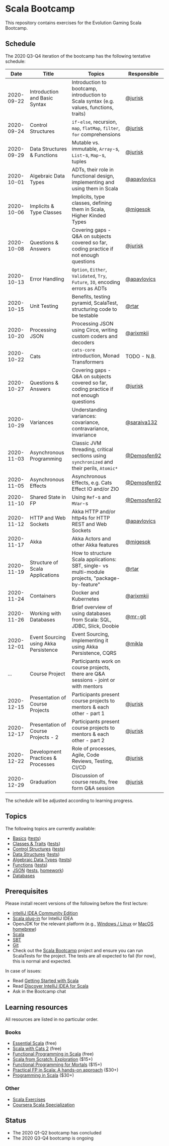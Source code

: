 # Scala Bootcamp

This repository contains exercises for the Evolution Gaming Scala Bootcamp.

## Schedule

The 2020 Q3-Q4 iteration of the bootcamp has the following tentative schedule:

| Date       | Title                                 | Topics                                                                                                | Responsible                                  |
|------------|---------------------------------------|-------------------------------------------------------------------------------------------------------|----------------------------------------------|
| 2020-09-22 | Introduction and Basic Syntax         | Introduction to bootcamp, introduction to Scala syntax (e.g. values, functions, traits)               | [@jurisk](https://github.com/jurisk)         |
| 2020-09-24 | Control Structures                    | `if`-`else`, recursion, `map`, `flatMap`, `filter`, `for` comprehensions                              | [@jurisk](https://github.com/jurisk)         |
| 2020-09-29 | Data Structures & Functions           | Mutable vs. immutable, `Array`-s, `List`-s, `Map`-s, tuples                                           | [@jurisk](https://github.com/jurisk)         |
| 2020-10-01 | Algebraic Data Types                  | ADTs, their role in functional design, implementing and using them in Scala                           | [@apavlovics](https://github.com/apavlovics) |
| 2020-10-06 | Implicits & Type Classes              | Implicits, type classes, defining them in Scala, Higher Kinded Types                                  | [@migesok](https://github.com/migesok)       | 
| 2020-10-08 | Questions & Answers                   | Covering gaps - Q&A on subjects covered so far, coding practice if not enough questions               | [@jurisk](https://github.com/jurisk)         |  
| 2020-10-13 | Error Handling                        | `Option`, `Either`, `Validated`, `Try`, `Future`, `IO`, encoding errors as ADTs                       | [@apavlovics](https://github.com/apavlovics) |
| 2020-10-15 | Unit Testing                          | Benefits, testing pyramid, ScalaTest, structuring code to be testable                                 | [@rtar](https://github.com/rtar)             |
| 2020-10-20 | Processing JSON                       | Processing JSON using Circe, writing custom coders and decoders                                       | [@arixmkii](https://github.com/arixmkii)     |
| 2020-10-22 | Cats                                  | `cats-core` introduction, Monad Transformers                                                          | TODO - N.B.                                  |
| 2020-10-27 | Questions & Answers                   | Covering gaps - Q&A on subjects covered so far, coding practice if not enough questions               | [@jurisk](https://github.com/jurisk)         |   
| 2020-10-29 | Variances                             | Understanding variances: covariance, contravariance, invariance                                       | [@saraiva132](https://github.com/saraiva132) |
| 2020-11-03 | Asynchronous Programming              | Classic JVM threading, critical sections using `synchronized` and their perils, `Atomic*`             | [@Demosfen92](https://github.com/Demosfen92) |
| 2020-11-05 | Asynchronous Effects                  | Asynchronous Effects, e.g. Cats Effect IO and/or ZIO                                                  | [@Demosfen92](https://github.com/Demosfen92) |
| 2020-11-10 | Shared State in FP                    | Using `Ref`-s and `MVar`-s                                                                            | [@Demosfen92](https://github.com/Demosfen92) |
| 2020-11-12 | HTTP and Web Sockets                  | Akka HTTP and/or http4s for HTTP REST and Web Sockets                                                 | [@apavlovics](https://github.com/apavlovics) |
| 2020-11-17 | Akka                                  | Akka Actors and other Akka features                                                                   | [@migesok](https://github.com/migesok)       | 
| 2020-11-19 | Structure of Scala Applications       | How to structure Scala applications: SBT, single- vs multi-module projects, "package-by-feature"      | [@rtar](https://github.com/rtar)             |
| 2020-11-24 | Containers                            | Docker and Kubernetes                                                                                 | [@arixmkii](https://github.com/arixmkii)     |
| 2020-11-26 | Working with Databases                | Brief overview of using databases from Scala: SQL, JDBC, Slick, Doobie                                | [@mr-git](https://github.com/mr-git)         |
| 2020-12-01 | Event Sourcing using Akka Persistence | Event Sourcing, implementing it using Akka Persistence, CQRS                                          | [@mikla](https://github.com/mikla)           |
| ...        | Course Project                        | Participants work on course projects, there are Q&A sessions - joint or with mentors                  |                                              |
| 2020-12-15 | Presentation of Course Projects       | Participants present course projects to mentors & each other - part 1                                 | [@jurisk](https://github.com/jurisk)         |
| 2020-12-17 | Presentation of Course Projects - 2   | Participants present course projects to mentors & each other - part 2                                 | [@jurisk](https://github.com/jurisk)         |
| 2020-12-22 | Development Practices & Processes     | Role of processes, Agile, Code Reviews, Testing, CI/CD                                                | [@jurisk](https://github.com/jurisk)         |
| 2020-12-29 | Graduation                            | Discussion of course results, free form Q&A session                                                   | [@jurisk](https://github.com/jurisk)         |


The schedule will be adjusted according to learning progress.

## Topics

The following topics are currently available:

- [Basics](src/main/scala/com/evolutiongaming/bootcamp/basics/Basics.scala) ([tests](src/test/scala/com/evolutiongaming/bootcamp/basics/BasicsSpec.scala))
- [Classes & Traits](src/main/scala/com/evolutiongaming/bootcamp/basics/ClassesAndTraits.scala) ([tests](src/test/scala/com/evolutiongaming/bootcamp/basics/ClassesAndTraitsSpec.scala))
- [Control Structures](src/main/scala/com/evolutiongaming/bootcamp/basics/ControlStructures.scala) ([tests](src/test/scala/com/evolutiongaming/bootcamp/basics/ControlStructuresSpec.scala))
- [Data Structures](src/main/scala/com/evolutiongaming/bootcamp/basics/DataStructures.scala) ([tests](src/test/scala/com/evolutiongaming/bootcamp/basics/DataStructuresSpec.scala))
- [Algebraic Data Types](src/main/scala/com/evolutiongaming/bootcamp/adt/AlgebraicDataTypes.scala) ([tests](src/test/scala/com/evolutiongaming/bootcamp/adt/AlgebraicDataTypesSpec.scala))
- [Functions](src/main/scala/com/evolutiongaming/bootcamp/functions/Functions.scala) ([tests](src/test/scala/com/evolutiongaming/bootcamp/functions/FunctionsSpec.scala))
- [JSON](src/main/scala/com/evolutiongaming/bootcamp/json/CirceExercises.scala) ([tests](src/test/scala/com/evolutiongaming/bootcamp/json/CirceExercisesSpec.scala), [homework](src/test/scala/com/evolutiongaming/bootcamp/json/HomeworkSpec.scala))
- [Databases](src/main/scala/com/evolutiongaming/bootcamp/db/DoobieExercises.scala)

## Prerequisites

Please install recent versions of the following before the first lecture:
- [intelliJ IDEA Community Edition](https://www.jetbrains.com/idea/download/)
- [Scala plug-in](https://www.jetbrains.com/help/idea/discover-intellij-idea-for-scala.html) for IntelliJ IDEA
- OpenJDK for the relevant platform (e.g., [Windows / Linux](https://jdk.java.net/14/) or [MacOS homebrew](https://formulae.brew.sh/formula/openjdk))
- [Scala](https://www.scala-lang.org/download/)
- [SBT](https://www.scala-sbt.org/download.html)
- [Git](https://git-scm.com/downloads)
- Check out the [Scala Bootcamp](https://github.com/evolution-gaming/scala-bootcamp) project and ensure you can run ScalaTests for the project. The tests are all expected to fail (for now), this is normal and expected.

In case of issues:
- Read [Getting Started with Scala](https://docs.scala-lang.org/getting-started/index.html)
- Read [Discover IntelliJ IDEA for Scala](https://www.jetbrains.com/help/idea/discover-intellij-idea-for-scala.html)
- Ask in the Bootcamp chat

## Learning resources

All resources are listed in no particular order.

### Books

- [Essential Scala](https://underscore.io/books/essential-scala/) (free)
- [Scala with Cats 2](https://www.scalawithcats.com/) (free)
- [Functional Programming in Scala](https://www.manning.com/books/functional-programming-in-scala#toc) (free)
- [Scala from Scratch: Exploration](https://leanpub.com/scala-from-scratch-exploration) ($15+)
- [Functional Programming for Mortals](https://leanpub.com/fpmortals-cats) ($15+)
- [Practical FP in Scala: A hands-on approach](https://leanpub.com/pfp-scala) ($30+)
- [Programming in Scala](https://booksites.artima.com/programming_in_scala_3ed) ($30+)

### Other

- [Scala Exercises](https://www.scala-exercises.org/) 
- [Coursera Scala Specialization](https://www.coursera.org/specializations/scala)

## Status

* The 2020 Q1-Q2 bootcamp has concluded
* The 2020 Q3-Q4 bootcamp is ongoing
